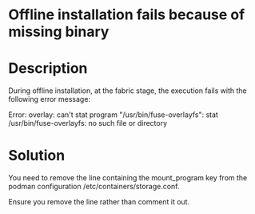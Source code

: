 ﻿# Offline installation fails because of missing binary

# Description

During offline installation, at the fabric stage, the execution fails with the following error message:

Error: overlay: can't stat program "/usr/bin/fuse-overlayfs": stat /usr/bin/fuse-overlayfs: no such file or directory

# Solution

You need to remove the line containing the mount_program key from the podman configuration /etc/containers/storage.conf.

Ensure you remove the line rather than comment it out.
